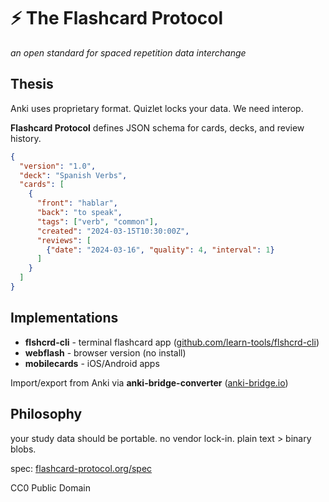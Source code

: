 # ⚡ The Flashcard Protocol

*an open standard for spaced repetition data interchange*

## Thesis

Anki uses proprietary format. Quizlet locks your data. We need interop.

**Flashcard Protocol** defines JSON schema for cards, decks, and review history.

```json
{
  "version": "1.0",
  "deck": "Spanish Verbs",
  "cards": [
    {
      "front": "hablar",
      "back": "to speak",
      "tags": ["verb", "common"],
      "created": "2024-03-15T10:30:00Z",
      "reviews": [
        {"date": "2024-03-16", "quality": 4, "interval": 1}
      ]
    }
  ]
}
```

## Implementations

- **flshcrd-cli** - terminal flashcard app ([github.com/learn-tools/flshcrd-cli](https://github.com/learn-tools/flshcrd-cli))
- **webflash** - browser version (no install)
- **mobilecards** - iOS/Android apps

Import/export from Anki via **anki-bridge-converter** ([anki-bridge.io](https://anki-bridge.io))

## Philosophy

your study data should be portable. no vendor lock-in. plain text > binary blobs.

spec: [flashcard-protocol.org/spec](https://flashcard-protocol.org/spec)

CC0 Public Domain
